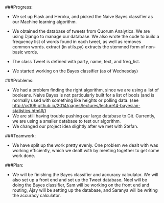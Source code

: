 ###Progress:

* We set up Flask and Heroku, and picked the Naive Bayes classifier as our Machine learning algorithm. 

* We obtained the database of tweets from Quorum Analytics. We are using Django to manage our database. We also wrote the code to build a frequency list of words found in each tweet, as well as removes common words. extract (in utils.py) extracts the stemmed form of non-basic words.

* The class Tweet is defined with party, name, text, and freq_list. 

* We started working on the Bayes classifier (as of Wednesday) 

###Problems:

* We had a problem finding the right algorithm, since we are using a list of booleans. Naive Bayes is not particularly built for a list of bools (and is normally used with something like heights or polling data. (see http://cs109.github.io/2014/pages/lectures/lecture14-bayesian-statistics.html#/)
* We are still having trouble pushing our large database to Git. Currently, we are using a smaller database to test our algorithm.
* We changed our project idea slightly after we met with Stefan. 

###Teamwork:

* We have split up the work pretty evenly. One problem we dealt with was working efficiently, which we dealt with by meeting together to get some work done. 

###Plan:
    
* We will be finishing the Bayes classifier and accuracy calculator. We will also set up a front end and set up the Tweet database. Neel will be doing the Bayes classifier, Sam will be working on the front end and routing, Ajay will be setting up the database, and Saranya will be writing the accuracy calculator. 
